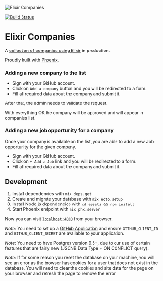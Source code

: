 ![Elixir Companies](https://user-images.githubusercontent.com/73386/33328317-e6e58c6e-d416-11e7-9a16-b60700db0a51.png)

[![Build Status](https://travis-ci.org/beam-community/elixir-companies.svg?branch=master)](https://travis-ci.org/beam-community/elixir-companies)

# Elixir Companies

A [collection of companies using Elixir](https://elixir-companies.com/) in production.

Proudly built with [Phoenix](https://phoenixframework.org).

### Adding a new company to the list

- Sign with your GitHub account.
- Click on `Add a company` button and you will be redirected to a form.
- Fill all required data about the company and submit it.

After that, the admin needs to validate the request.

With everything OK the company will be approved and will appear in companies list.

### Adding a new job opportunity for a company

Once your company is available on the list, you are able to add a new Job opportunity for the given company.

- Sign with your GitHub account.
- Click on `+ Add a Job` link and you will be redirected to a form.
- Fill all required data about the company and submit it.

## Development

1. Install dependencies with `mix deps.get`
1. Create and migrate your database with `mix ecto.setup`
1. Install Node.js dependencies with `cd assets && npm install`
1. Start Phoenix endpoint with `mix phx.server`

Now you can visit [`localhost:4000`](http://localhost:4000) from your browser.

_Note_: You need to set up a [GitHub Application](https://developer.github.com/) and ensure `GITHUB_CLIENT_ID` and `GITHUB_CLIENT_SECRET` are available to your application.

_Note_: You need to have Postgres version 9.5+, due to our use of certain features that are fairly new (JSONB Data Type + ON CONFLICT query).

_Note_: If for some reason you reset the database on your machine, you will see an error as the browser has cookies for a user that does not exist in the database. You will need to clear the cookies and site data for the page on your browser and refresh the page to remove the error.
